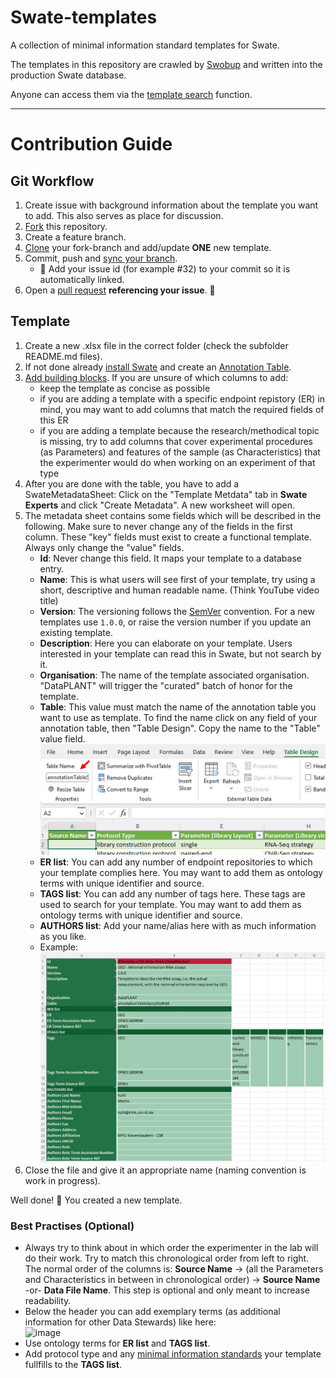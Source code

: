 # Swate-templates

A collection of minimal information standard templates for Swate.

The templates in this repository are crawled by [Swobup](https://github.com/nfdi4plants/Swobup) and written into the production Swate database.

Anyone can access them via the [template search](https://nfdi4plants.github.io/Swate-docs/docs/UserDocs/Docs05-Templates.html) function.

---

# Contribution Guide

## Git Workflow

1. Create issue with background information about the template you want to add. This also serves as place for discussion.
2. [Fork](https://docs.github.com/en/get-started/quickstart/fork-a-repo) this repository.
3. Create a feature branch.
3. [Clone](https://docs.github.com/en/repositories/creating-and-managing-repositories/cloning-a-repository) your fork-branch and add/update **ONE** new template.
4. Commit, push and [sync your branch](https://docs.github.com/en/pull-requests/collaborating-with-pull-requests/working-with-forks/syncing-a-fork).
    - 👀 Add your issue id (for example #32) to your commit so it is automatically linked.
5. Open a [pull request](https://docs.github.com/en/pull-requests/collaborating-with-pull-requests/proposing-changes-to-your-work-with-pull-requests/about-pull-requests) **referencing your issue**. :tada:

## Template

1. Create a new .xlsx file in the correct folder (check the subfolder README.md files).
2. If not done already [install Swate](https://nfdi4plants.github.io/Swate-docs/docs/UserDocs/Docs01-Installing-Swate.html) and create an [Annotation Table](https://nfdi4plants.github.io/Swate-docs/docs/UserDocs/Docs02-Annotation-Table.html).
3. [Add building blocks](https://nfdi4plants.github.io/Swate-docs/docs/UserDocs/Docs03-Building-Blocks.html). If you are unsure of which columns to add:
    - keep the template as concise as possible
    - if you are adding a template with a specific endpoint repistory (ER) in mind, you may want to add columns that match the required fields of this ER
    - if you are adding a template because the research/methodical topic is missing, try to add columns that cover experimental procedures (as Parameters) and features of the sample (as Characteristics) that the experimenter would do when working on an experiment of that type
4. After you are done with the table, you have to add a SwateMetadataSheet: Click on the "Template Metdata" tab in **Swate Experts** and click "Create Metadata". A new worksheet will open. 
5. The metadata sheet contains some fields which will be described in the following. Make sure to never change any of the fields in the first column. These "key" fields must exist to create a functional template. Always only change the "value" fields.
    - **Id**: Never change this field. It maps your template to a database entry.
    - **Name**: This is what users will see first of your template, try using a short, descriptive and human readable name. (Think YouTube video title)
    - **Version**: The versioning follows the [SemVer](https://semver.org/) convention. For a new templates use `1.0.0`, or raise the version number if you update an existing template.
    - **Description**: Here you can elaborate on your template. Users interested in your template can read this in Swate, but not search by it.
    - **Organisation**: The name of the template associated organisation. "DataPLANT" will trigger the "curated" batch of honor for the template.
    - **Table**: This value must match the name of the annotation table you want to use as template. To find the name click on any field of your annotation table, then "Table Design". Copy the name to the "Table" value field.
    ![Image on how to find table name in Excel](./img/find_table_name.jpg)
    - **ER list**: You can add any number of endpoint repositories to which your template complies here. You may want to add them as ontology terms with unique identifier and source.
    - **TAGS list**: You can add any number of tags here. These tags are used to search for your template. You may want to add them as ontology terms with unique identifier and source.
    - **AUTHORS list**: Add your name/alias here with as much information as you like.
    - Example:
    ![Image of example metadata table](./img/example_metadata.jpg)
10. Close the file and give it an appropriate name (naming convention is work in progress).

Well done! :tada: You created a new template. 

### Best Practises (Optional)

- Always try to think about in which order the experimenter in the lab will do their work. Try to match this chronological order from left to right. The normal order of the columns is: **Source Name** -> (all the Parameters and Characteristics in between in chronological order) -> **Source Name** -or- **Data File Name**. This step is optional and only meant to increase readability.
- Below the header you can add exemplary terms (as additional information for other Data Stewards) like here:  
![image](https://user-images.githubusercontent.com/47781170/146252236-0dd11621-76e9-4d28-b5fe-b495362a1cc5.png)
- Use ontology terms for **ER list** and **TAGS list**.
- Add protocol type and any [minimal information standards](https://en.wikipedia.org/wiki/Minimum_information_standard) your template fullfills to the **TAGS list**.
